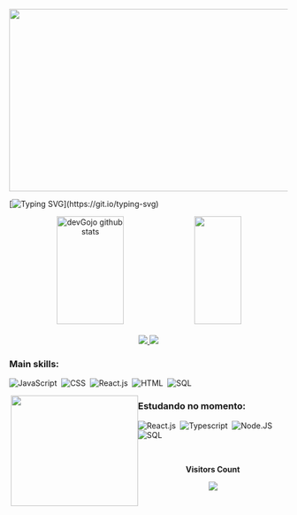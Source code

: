 <div align="center">
<p align="left"></p><img align=center src="https://media.tenor.com/-MHQstj5j68AAAAd/jujutsu-kaisen-gojo.gif" height= 330px width= 1000px>
</div>

[![Typing SVG](https://readme-typing-svg.herokuapp.com/?color=ffff&size=35&center=true&vCenter=true&width=1000&lines=Expansão+De+Domínio+;+Muryōkūsho+&#8734;!)](https://git.io/typing-svg)  

<div align="center">  
  <img width="49%" height="195px" src="https://github-readme-stats.vercel.app/api?username=devGojo&show_icons=true&count_private=true&hide_border=true&title_color=ffff&icon_color=ffff&text_color=c9d1d9&bg_color=0d1117" alt="devGojo github stats" /> 
  <img width="41%" height="195px" src="https://github-readme-stats.vercel.app/api/top-langs/?username=devGojo&layout=compact&hide_border=true&title_color=ffff&text_color=ffff&bg_color=0d1117" />
</div>
<br>

<div align="center"> 
<a href="https://www.instagram.com/og.virgil/" target="_blank"><img src="https://img.shields.io/badge/-Instagram-%23E4405F?style=for-the-badge&logo=instagram&logoColor=white"</a>
<a href = "carticry0777@gmail.com"> <img src="https://img.shields.io/badge/-Gmail-%23333?style=for-the-badge&logo=gmail&logoColor=white" target="_blank"></a>

 </div>
 
 ### Main skills:
![JavaScript](https://img.shields.io/badge/-JavaScript-0D1117?style=for-the-badge&logo=javascript&labelColor=0D1117)&nbsp;
![CSS](https://img.shields.io/badge/-CSS-0D1117?style=for-the-badge&logo=CSS3&logoColor=1572B6&labelColor=0D1117)&nbsp;
![React.js](https://img.shields.io/badge/-React.js-0D1117?style=for-the-badge&logo=react&labelColor=0D1117)&nbsp;
![HTML](https://img.shields.io/badge/HTML5-0D1117?style=for-the-badge&logo=html5&labelColor=0D1117)&nbsp;
![SQL](https://img.shields.io/badge/MySQL-0D1117?style=for-the-badge&logo=mysql&labelColor=0D1117&textColor=0D1117)&nbsp;

<img align=right src="https://media.tenor.com/pDdEDUhMvpYAAAAd/gojo-satoru-geto.gif"  style="float:left;width:230px;height:200px;">

### Estudando no momento:
![React.js](https://img.shields.io/badge/-React.js-0D1117?style=for-the-badge&logo=react&labelColor=0D1117)&nbsp;
![Typescript](https://img.shields.io/badge/-JavaScript-0D1117?style=for-the-badge&logo=javascript&labelColor=0D1117&textColor=0D1117)&nbsp;
![Node.JS](https://img.shields.io/badge/-Node.JS-0D1117?style=for-the-badge&logo=node.js&labelColor=0D1117&textColor=0D1117)&nbsp;
![SQL](https://img.shields.io/badge/MySQL-0D1117?style=for-the-badge&logo=mysql&labelColor=0D1117&textColor=0D1117)&nbsp;


<div align="center">
<br><p align="center"><b>Visitors Count</b></p>  
<p align="center"><img src="https://profile-counter.glitch.me/{devGojo}/count.svg" align="center" /></p>
<br>
</div>

